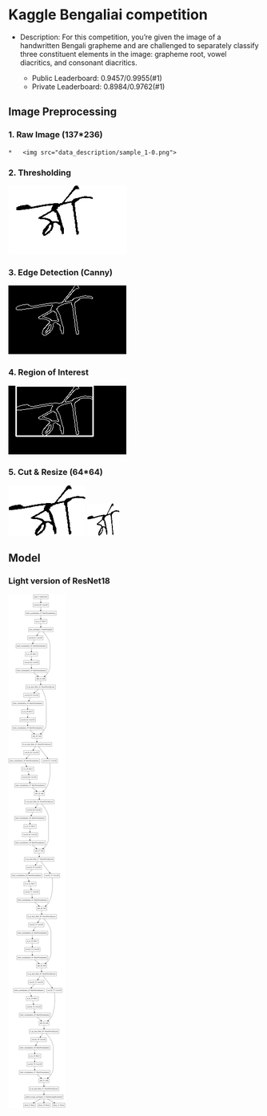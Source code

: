 # Kaggle Bengaliai competition

*   Description:  For this competition, you’re given the image of a handwritten Bengali grapheme and are
challenged to separately classify three constituent elements in the image: grapheme root, vowel diacritics, and consonant diacritics.

    *   Public Leaderboard: 0.9457/0.9955(#1)
    *   Private Leaderboard: 0.8984/0.9762(#1)

## Image Preprocessing
### 1. Raw Image (137*236)
    *   <img src="data_description/sample_1-0.png">

### 2. Thresholding
<img src="data_description/sample_1-1.png">

### 3. Edge Detection (Canny)
<img src="data_description/sample_1-2.png">

### 4. Region of Interest
<img src="data_description/sample_1-3.png">

### 5. Cut & Resize (64*64)
<img src="data_description/sample_1-4.png">
<img src="data_description/sample_1-5.png">

## Model

### Light version of ResNet18
<img src="model/resnet-18-light.png">
